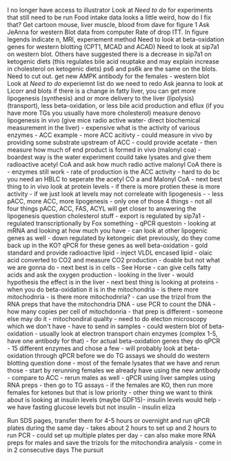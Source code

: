 I no longer have access to illustrator
Look at *Need to do* for experiments that still need to be run
Food intake data looks a little weird, how do I fix that?
Get cartoon mouse, liver muscle, blood from dave for figure 1
Ask JeAnna for western Blot data from computer
Rate of drop ITT. 
In figure legends indicate n, MRI, experiement method
Need to look at beta-oxidation genes for western blotting (CPT1, MCAD and ACAD)
Need to look at sip7a1 on western blot. Others have suggested there is a decrease in sip7a1 on ketogenic diets (this regulates bile acid reuptake and may explain increase in cholesterol on ketogenic diets)
ps6 and ps6k are the same on the blots. Need to cut out. 
get new AMPK antibody for the females - western blot
Look at *Need to do* experiemnt list 
do we need to redo 
Ask jeanna to look at Licorr and blots
if there is a change in fatty liver, you can get more lipogenesis (synthesis) and or more delivery to the liver (lipolysis) (transport), less beta-oxidation, or less bile acid production and eflux (if you have more TGs you usually have more cholesterol)
measure denovo lipogenesis in vivo (give mice radio active water- direct biochemical measurement in the liver) - expensive 
what is the activity of various enzymes - ACC example - more ACC acitivty - could measure in vivo by providing some substrate upstream of ACC - could provide acetate - then measure how much of end product is formed in vivo (malonyl coa) - boardest way is the water experiment 
couild take lysates and give them radioactive acetyl CoA and ask how much radio active malonyl CoA there is - enzymes still work - rate of production is the ACC activity - hard to do bc you need an HBLC to seperate the acetyl CO a and Malonyl CoA - next best thing to in vivo 
look at protein levels - if there is more protien these is more activity - if we just look at levels may not correleate with lipogenesis - - less pACC, more ACC, more lipogenesis - only one of those 4 things - not all four things 
pACC, ACC, FAS, ACYL will get closer to answering the lipogenesis question 
cholesterol stuff - export is regulated by sip7a1 - regulated transcriptionally by Fox something - qPCR questoin - looking at mRNA and looking at how much you have - can look at other lipogenic genes as well - down regulated by ketongeic diet previously, do they come back up in the KO? qPCR for these genes as well
beta-oxidation - gold standard and provide radioactive lipid - inject VLDL encased lipid - olaic acid converted to CO2 and measure CO2 production - doable but not what we are gonna do - next best is in cells - See Horse - can give cells fatty acids and ask the oxygen production - looking in the liver - would hypothesis the effect is in the liver - next best thing is looking at proteins - when you do beta-oxidation it is in the mitochondria - is there more mitochodnria - is there more mitochodnria? - can use the trizol from the RNA preps that have the mitochondria DNA - use PCR to count the DNA - how many copies per cell of mitochdonria - that prep is different - someone else may do it - mitochondiral quality - need to do electon microscopy which we don't have - have to send in samples - could western blot of beta-oxidation - usually look at electron transport chain enzymes (complex 1-5, have one antibody for that) - for actual beta-oxidation genes they do qPCR - 15 different enzymes and chose a few - will probably look at beta-oxidation through qPCR
before we do TG assays we should do western blotting question done - most of the female lysates that we have and rerun those - start by rerunning females we already have using the new antibody - compare to ACC - rerun males as well  - qPCR using liver samples using RNA preps - then go to TG assays - if the females are KO, then run more females for ketones but that is low priority - other thing we want to think about is looking at insulin levels (maybe GDF15)- insulin levels would help - we have fasting glucose levels but not insulin - insulin eliza 

Run SDS pages, transfer them for 4-5 hours or overnight and run qPCR plates during the same day - takes about 2 hours to set up and 2 hours to run PCR - could set up multiple plates per day - can also make more RNA preps for males and save the trizols for the mitochondira analysis - come in in 2 consecutive days 
The pursuit 
